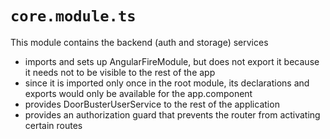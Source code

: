 # ```core.module.ts```

This module contains the backend (auth and storage) services
* imports and sets up AngularFireModule, but does not export it because it needs not to be visible to the rest of the app
* since it is imported only once in the root module, its declarations and exports would only be available for the app.component
* provides DoorBusterUserService to the rest of the application
* provides an authorization guard that prevents the router from activating certain routes

